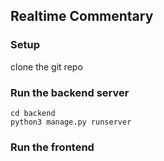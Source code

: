 ## Realtime Commentary

### Setup
clone the git repo

### Run the backend server
```
cd backend
python3 manage.py runserver
```

### Run the frontend
